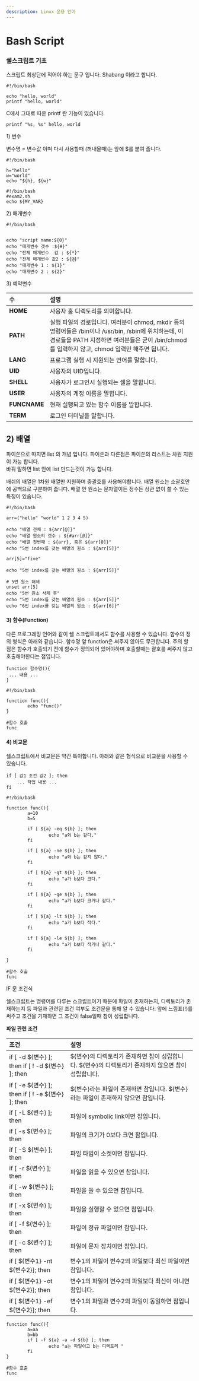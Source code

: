 ```yaml
---
description: Linux 운용 언어
---
```


# Bash Script

### **쉘스크립트 기초**

스크립트 최상단에 적어야 하는 문구 입니다. Shabang 이라고 합니다.

```text
#!/bin/bash

echo "hello, world"
printf "hello, world"
```



C에서 그대로 따온 printf 란 기능이 있습니다.

```text
printf "%s, %s" hello, world
```



1\) 변수

변수명 = 변수값 이며 다시 사용할때 \(꺼내올때\)는 앞에 $를 붙여 줍니다.

```text
#!/bin/bash

h="hello"
w="world"
echo "${h}, ${w}"
```

```text
#!/bin/bash
#exam2.sh
echo ${MY_VAR}
```

2\) 매개변수

```text
#!/bin/bash


echo "script name:${0}"
echo "매개변수 갯수 :${#}"
echo "전체 매개변수  값 : ${*}"
echo "전체 매개변수 값2 : ${@}"
echo "매개변수 1 : ${1}"
echo "매개변수 2 : ${2}"
```

3\) 예약변수



| 수 | 설명 |
| :--- | :--- |
| **HOME** | 사용자 홈 디렉토리를 의미합니다. |
| **PATH** | 실행 파일의 경로입니다. 여러분이 chmod, mkdir 등의 명령어들은 /bin이나 /usr/bin, /sbin에 위치하는데, 이 경로들을 PATH 지정하면 여러분들은 굳이 /bin/chmod를 입력하지 않고, chmod 입력만 해주면 됩니다. |
| **LANG** | 프로그램 실행 시 지원되는 언어를 말합니다. |
| **UID** | 사용자의 UID입니다. |
| **SHELL** | 사용자가 로그인시 실행되는 쉘을 말합니다. |
| **USER** | 사용자의 계정 이름을 말합니다. |
| **FUNCNAME** | 현재 실행되고 있는 함수 이름을 말합니다. |
| **TERM** | 로그인 터미널을 말합니다. |

## 2\) 배열

파이쏜으로 따지면 list 의 개념 입니다. 파이쏜과 다른점은 파이쏜의 리스트는 차원 지원이 가능 합니다.   
바꿔 말하면 list 안에 list 만드는것이 가능 합니다.  
  
배쉬의 배열은 1차원 배열만 지원하며 중괄호를 사용해야합니다. 배열 원소는 소괄호안에 공백으로 구분하여 줍니다. 배열 안 원소는 문자열이든 정수든 상관 없이 쓸 수 있는 특징이 있습니다.

```text
#!/bin/bash

arr=("hello" "world" 1 2 3 4 5)

echo "배열 전체 : ${arr[@]}"
echo "배열 원소의 갯수 : ${#arr[@]}"
echo "배열 첫번째 : ${arr}, 혹은 ${arr[0]}"
echo "5번 index를 갖는 배열의 원소 : ${arr[5]}"

arr[5]="five"

echo "5번 index를 갖는 배열의 원소 : ${arr[5]}"

# 5번 원소 해제
unset arr[5]
echo "5번 원소 삭제 후"
echo "5번 index를 갖는 배열의 원소 : ${arr[5]}"
echo "6번 index를 갖는 배열의 원소 : ${arr[6]}"
```

#### **3\) 함수\(Function\)**

다른 프로그래밍 언어와 같이 쉘 스크립트에서도 함수를 사용할 수 있습니다. 함수의 정의 형식은 아래와 같습니다. 함수명 앞 function은 써주지 않아도 무관합니다. 주의 할 점은 함수가 호출되기 전에 함수가 정의되어 있어야하며 호출할때는 괄호를 써주지 않고 호출해야한다는 점입니다.

```text
function 함수명(){
 ... 내용 ...
}
```

```text
#!/bin/bash

function func(){
        echo "func()"
}

#함수 호출
func
```

#### **4\) 비교문**

쉘스크립트에서 비교문은 약간 특이합니다. 아래와 같은 형식으로 비교문을 사용할 수 있습니다. 

```text
if [ 값1 조건 값2 ]; then
	... 작업 내용 ...
fi

```

```text
#!/bin/bash

function func(){
        a=10
        b=5

        if [ ${a} -eq ${b} ]; then
                echo "a와 b는 같다."
        fi

        if [ ${a} -ne ${b} ]; then
                echo "a와 b는 같지 않다."
        fi

        if [ ${a} -gt ${b} ]; then
                echo "a가 b보다 크다."
        fi

        if [ ${a} -ge ${b} ]; then
                echo "a가 b보다 크거나 같다."
        fi

        if [ ${a} -lt ${b} ]; then
                echo "a가 b보다 작다."
        fi

        if [ ${a} -le ${b} ]; then
                echo "a가 b보다 작거나 같다."
        fi

}

#함수 호출
func
```

IF 문 조건식

쉘스크립트는 명령어를 다루는 스크립트이기 때문에 파일이 존재하는지, 디렉토리가 존재하는지 등 파일과 관련된 조건 여부도 조건문을 통해 알 수 있습니다. 앞에 느낌표\(!\)를 써주고 조건을 기재하면 그 조건이 false일때 참이 성립합니다.

**파일 관련 조건**

| **조건** | **설명** |
| :--- | :--- |
| if \[ -d ${변수} \]; then  if \[ ! -d ${변수} \]; then | ${변수}의 디렉토리가 존재하면 참이 성립합니다.  ${변수}의 디렉토리가 존재하지 않으면 참이 성립합니다.  |
| if \[ -e ${변수} \]; then  if \[ ! -e ${변수} \]; then   | ${변수}라는 파일이 존재하면 참입니다. ${변수}라는 파일이 존재하지 않으면 참입니다. |
| if \[ -L ${변수} \]; then | 파일이 symbolic link이면 참입니다. |
| if \[ -s ${변수} \]; then | 파일의 크기가 0보다 크면 참입니다. |
| if \[ -S ${변수} \]; then | 파일 타입이 소켓이면 참입니다. |
| if \[ -r ${변수} \]; then | 파일을 읽을 수 있으면 참입니다. |
| if \[ -w ${변수} \]; then | 파일을 쓸 수 있으면 참입니다. |
| if \[ -x ${변수} \]; then | 파일을 실행할 수 있으면 참입니다. |
| if \[ -f ${변수} \]; then | 파일이 정규 파일이면 참입니다. |
| if \[ -c ${변수} \]; then | 파일이 문자 장치이면 참입니다. |
| if \[ ${변수1} -nt ${변수2}\]; then | 변수1의 파일이 변수2의 파일보다 최신 파일이면 참입니다. |
| if \[ ${변수1} -ot ${변수2}\]; then | 변수1의 파일이 변수2의 파일보다 최신이 아니면 참입니다. |
| if \[ ${변수1} -ef ${변수2}\]; then | 변수1의 파일과 변수2의 파일이 동일하면 참입니다. |

```text
function func(){
        a=aa
        b=bb
        if [ -f ${a} -a -d ${b} ]; then
                echo "a는 파일이고 b는 디렉토리 "
        fi
}

#함수 호출
func
```




